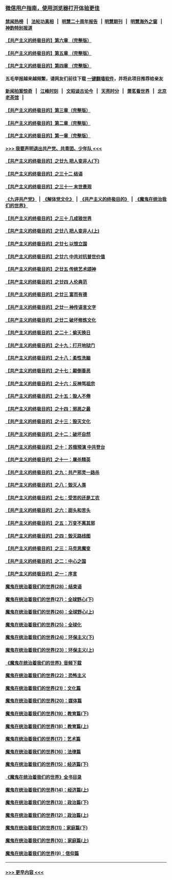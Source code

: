 ### [微信用户指南，使用浏览器打开体验更佳](https://github.com/gfw-breaker/banned-news1/blob/master/indexes/wechat-guide.md?t=0)
#### [禁闻热榜](热点新闻.md?t=0)  &nbsp;&nbsp;|&nbsp;&nbsp; [法轮功真相](https://github.com/gfw-breaker/truth/blob/master/README.md?t=0) &nbsp;&nbsp;|&nbsp;&nbsp; [明慧二十周年报告](https://github.com/gfw-breaker/mh-reports/blob/master/README.md?t=0) &nbsp;&nbsp;|&nbsp;&nbsp;[明慧期刊](https://github.com/gfw-breaker/mh-qikan) &nbsp;&nbsp;|&nbsp;&nbsp; [明慧海外之窗](https://github.com/gfw-breaker/mh-news/blob/master/README.md?t=0) &nbsp;&nbsp;|&nbsp;&nbsp; [神韵特别报道](https://github.com/gfw-breaker/mh-news/blob/master/shenyun.md?t=0)
#### [【共产主义的终极目的】第六章 （完整版）](../pages/nsc422/n11428913.md?t=02070902) 
#### [【共产主义的终极目的】第五章 （完整版）](../pages/nsc422/n11428912.md?t=02070902) 
#### [【共产主义的终极目的】第四章 （完整版）](../pages/nsc422/n11428907.md?t=02070902) 
#### 五毛举报越来越频繁，请网友们前往下载 [一键翻墙软件](https://github.com/gfw-breaker/ssr-accounts)，并将此项目推荐给亲友
#### [新闻拍案惊奇](https://github.com/gfw-breaker/banned-news1/blob/master/pages/link4.md) &nbsp;&nbsp;|&nbsp;&nbsp; [江峰时刻](https://github.com/gfw-breaker/banned-news1/blob/master/pages/link4.md) &nbsp;&nbsp;|&nbsp;&nbsp; [文昭谈古论今](https://github.com/gfw-breaker/banned-news1/blob/master/pages/link4.md) &nbsp;&nbsp;|&nbsp;&nbsp; [天亮时分](https://github.com/gfw-breaker/banned-news1/blob/master/pages/link4.md) &nbsp;&nbsp;|&nbsp;&nbsp; [萧茗看世界](https://github.com/gfw-breaker/banned-news1/blob/master/pages/link4.md) &nbsp;&nbsp;|&nbsp;&nbsp; [北京老茶馆](https://github.com/gfw-breaker/banned-news1/blob/master/pages/link4.md) &nbsp;&nbsp;|&nbsp;&nbsp; 
#### [【共产主义的终极目的】第三章（完整版）](../pages/nsc422/n11428848.md?t=02070902) 
#### [【共产主义的终极目的】第二章（完整版）](../pages/nsc422/n11428831.md?t=02070902) 
#### [【共产主义的终极目的】第一章（完整版）](../pages/nsc422/n11417651.md?t=02070902) 
#### [>>> 我要声明退出共产党、共青团、少年队 <<<](https://github.com/begood0513/goodnews/blob/master/quit/letter.md) 
#### [【共产主义的终极目的】之廿九 把人变非人(下)](../pages/nsc422/n11344140.md?t=02070902) 
#### [【共产主义的终极目的】之三十二 结语](../pages/nsc422/n11360535.md?t=02070902) 
#### [【共产主义的终极目的】之三十一 末世景观](../pages/nsc422/n11351129.md?t=02070902) 
#### [《九评共产党》](https://github.com/begood0513/9ping.md/blob/master/README.md) &nbsp;|&nbsp; [《解体党文化》](../../../../jtdwh.md/blob/master/README.md)  &nbsp;|&nbsp; [《共产主义的终极目的》](../../../../gczydzjmd.md/blob/master/README.md) &nbsp;|&nbsp; [《魔鬼在统治我们的世界》](../../../../mgztzwmdsj.md/blob/master/README.md) 
#### [【共产主义的终极目的】之三十 几成狼世界](../pages/nsc422/n11348280.md?t=02070902) 
#### [【共产主义的终极目的】之廿八 把人变非人(上)](../pages/nsc422/n11340492.md?t=02070902) 
#### [【共产主义的终极目的】之廿七 以恨立国](../pages/nsc422/n11336944.md?t=02070902) 
#### [【共产主义的终极目的】之廿六 中共对抗普世价值](../pages/nsc422/n11324785.md?t=02070902) 
#### [【共产主义的终极目的】之廿五 传统艺术颂神](../pages/nsc422/n11296396.md?t=02070902) 
#### [【共产主义的终极目的】之廿四 人伦典范](../pages/nsc422/n11296397.md?t=02070902) 
#### [【共产主义的终极目的】之廿三 富而有德](../pages/nsc422/n11283598.md?t=02070902) 
#### [【共产主义的终极目的】之廿一 神传语言文字](../pages/nsc422/n11263265.md?t=02070902) 
#### [【共产主义的终极目的】之廿二 破坏修炼文化](../pages/nsc422/n11245728.md?t=02070902) 
#### [【共产主义的终极目的】之二十：偷天换日](../pages/nsc422/n11238846.md?t=02070902) 
#### [【共产主义的终极目的】之十九：打开地狱门](../pages/nsc422/n11206376.md?t=02070902) 
#### [【共产主义的终极目的】之十八：柔性洗脑](../pages/nsc422/n11199994.md?t=02070902) 
#### [【共产主义的终极目的】之十七：颠倒善恶](../pages/nsc422/n11179782.md?t=02070902) 
#### [【共产主义的终极目的】之十六：反神骂祖宗](../pages/nsc422/n11166798.md?t=02070902) 
#### [【共产主义的终极目的】之十五：毁人不倦](../pages/nsc422/n11166792.md?t=02070902) 
#### [【共产主义的终极目的】之十四：邪恶之最](../pages/nsc422/n11150249.md?t=02070902) 
#### [【共产主义的终极目的】之十三：毁灭文化](../pages/nsc422/n11135227.md?t=02070902) 
#### [【共产主义的终极目的】之十二：破坏自然](../pages/nsc422/n11135214.md?t=02070902) 
#### [【共产主义的终极目的】之十：苏俄预演 中共登台](../pages/nsc422/n11118424.md?t=02070902) 
#### [【共产主义的终极目的】之十一：屠杀精英](../pages/nsc422/n11118442.md?t=02070902) 
#### [【共产主义的终极目的】之九：共产邪灵一路杀](../pages/nsc422/n11114139.md?t=02070902) 
#### [【共产主义的终极目的】之八：毁灭人类](../pages/nsc422/n11108503.md?t=02070902) 
#### [【共产主义的终极目的】之七：受苦的还是工农](../pages/nsc422/n11101809.md?t=02070902) 
#### [【共产主义的终极目的】之六：甜头和苦头](../pages/nsc422/n11096971.md?t=02070902) 
#### [【共产主义的终极目的】之五：万变不离其邪](../pages/nsc422/n11091285.md?t=02070902) 
#### [【共产主义的终极目的】之四：毁灭路线图](../pages/nsc422/n11086284.md?t=02070902) 
#### [【共产主义的终极目的】之三：马克思魔变](../pages/nsc422/n11061941.md?t=02070902) 
#### [【共产主义的终极目的】之二：中心之国](../pages/nsc422/n11047728.md?t=02070902) 
#### [【共产主义的终极目的】之一：序言](../pages/nsc422/n11086077.md?t=02070902) 
#### [魔鬼在统治着我们的世界(28)：结束语](../pages/nsc422/n10936246.md?t=02070902) 
#### [魔鬼在统治着我们的世界(27)：全球野心(下)](../pages/nsc422/n10928319.md?t=02070902) 
#### [魔鬼在统治着我们的世界(26)：全球野心(上)](../pages/nsc422/n10900318.md?t=02070902) 
#### [魔鬼在统治着我们的世界(25)：全球化](../pages/nsc422/n10788205.md?t=02070902) 
#### [魔鬼在统治着我们的世界(24)：环保主义(下)](../pages/nsc422/n10695307.md?t=02070902) 
#### [魔鬼在统治着我们的世界(23)：环保主义(上)](../pages/nsc422/n10688613.md?t=02070902) 
#### [《魔鬼在统治着我们的世界》音频下载](../pages/nsc422/n10635553.md?t=02070902) 
#### [魔鬼在统治着我们的世界(22)：恐怖主义](../pages/nsc422/n10614727.md?t=02070902) 
#### [魔鬼在统治着我们的世界(21)：文化篇](../pages/nsc422/n10597706.md?t=02070902) 
#### [魔鬼在统治着我们的世界(20)：媒体篇](../pages/nsc422/n10586579.md?t=02070902) 
#### [魔鬼在统治着我们的世界(19)：教育篇(下)](../pages/nsc422/n10564808.md?t=02070902) 
#### [魔鬼在统治着我们的世界(18)：教育篇(上)](../pages/nsc422/n10526970.md?t=02070902) 
#### [魔鬼在统治着我们的世界(17)：艺术篇](../pages/nsc422/n10499093.md?t=02070902) 
#### [魔鬼在统治着我们的世界(16)：法律篇](../pages/nsc422/n10485969.md?t=02070902) 
#### [魔鬼在统治着我们的世界(15)：经济篇(下)](../pages/nsc422/n10469975.md?t=02070902) 
#### [《魔鬼在统治着我们的世界》全书目录](../pages/nsc422/n10464261.md?t=02070902) 
#### [魔鬼在统治着我们的世界(14)：经济篇(上)](../pages/nsc422/n10457370.md?t=02070902) 
#### [魔鬼在统治着我们的世界(13)：政治篇(下)](../pages/nsc422/n10448270.md?t=02070902) 
#### [魔鬼在统治着我们的世界(12)：政治篇(上)](../pages/nsc422/n10444576.md?t=02070902) 
#### [魔鬼在统治着我们的世界(11)：家庭篇(下)](../pages/nsc422/n10440961.md?t=02070902) 
#### [魔鬼在统治着我们的世界(10)：家庭篇(上)](../pages/nsc422/n10435448.md?t=02070902) 
#### [魔鬼在统治着我们的世界(9)：信仰篇](../pages/nsc422/n10432159.md?t=02070902) 

----
#### [ >>> 更早内容 <<< ](../indexes/nsc422-earlier.md)
